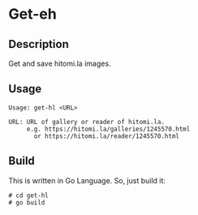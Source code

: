 # Get-eh

## Description

Get and save hitomi.la images.

## Usage

    Usage: get-hl <URL>

    URL: URL of gallery or reader of hitomi.la.
         e.g. https://hitomi.la/galleries/1245570.html
           or https://hitomi.la/reader/1245570.html

## Build

This is written in Go Language. So, just build it:

    # cd get-hl
    # go build
